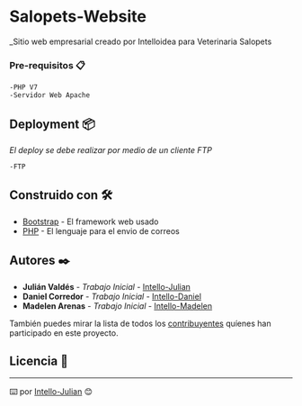 # Salopets-Website

_Sitio web empresarial creado por Intelloidea para Veterinaria Salopets

### Pre-requisitos 📋
```
-PHP V7
-Servidor Web Apache
```
## Deployment 📦

_El deploy se debe realizar por medio de un cliente FTP_
```
-FTP
```

## Construido con 🛠️

* [Bootstrap](https://getbootstrap.com/) - El framework web usado
* [PHP](https://www.php.net/) - El lenguaje para el envio de correos

## Autores ✒️

* **Julián Valdés** - *Trabajo Inicial* - [Intello-Julian](https://github.com/Intello-Idea)
* **Daniel Corredor** - *Trabajo Inicial* - [Intello-Daniel](https://github.com/Intello-Daniel)
* **Madelen Arenas** - *Trabajo Inicial* - [Intello-Madelen](https://github.com/Intello-Madelen)

También puedes mirar la lista de todos los [contribuyentes](https://github.com/your/project/contributors) quíenes han participado en este proyecto. 

## Licencia 📄




---
⌨️ por [Intello-Julian](https://github.com/Intello-Julian) 😊
